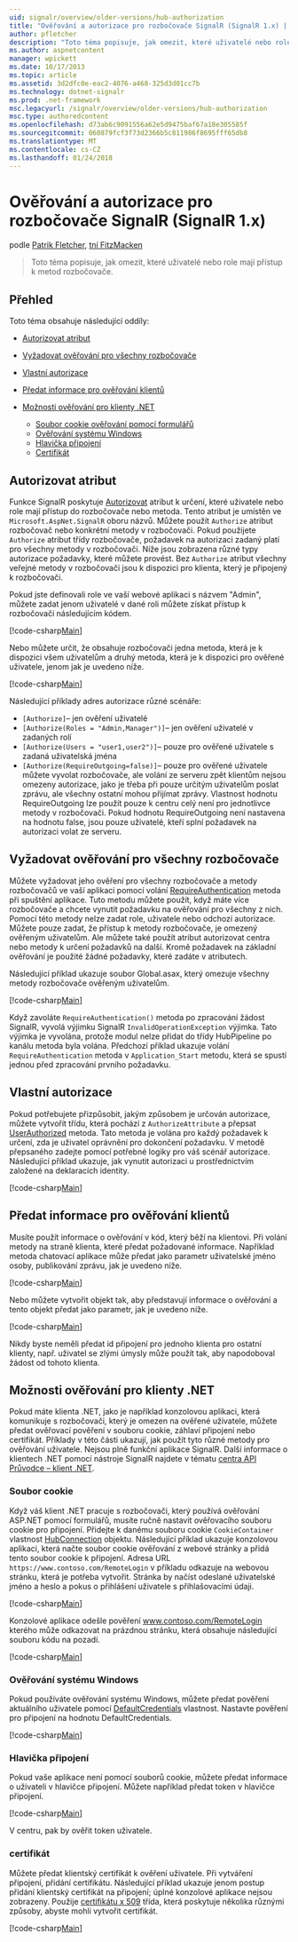 ```yaml
---
uid: signalr/overview/older-versions/hub-authorization
title: "Ověřování a autorizace pro rozbočovače SignalR (SignalR 1.x) | Microsoft Docs"
author: pfletcher
description: "Toto téma popisuje, jak omezit, které uživatelé nebo role mají přístup k metod rozbočovače."
ms.author: aspnetcontent
manager: wpickett
ms.date: 10/17/2013
ms.topic: article
ms.assetid: 3d2dfc0e-eac2-4076-a468-325d3d01cc7b
ms.technology: dotnet-signalr
ms.prod: .net-framework
msc.legacyurl: /signalr/overview/older-versions/hub-authorization
msc.type: authoredcontent
ms.openlocfilehash: d73ab6c9091556a62e5d9475baf67a18e305585f
ms.sourcegitcommit: 060879fcf3f73d2366b5c811986f8695fff65db8
ms.translationtype: MT
ms.contentlocale: cs-CZ
ms.lasthandoff: 01/24/2018
---
```

<a name="authentication-and-authorization-for-signalr-hubs-signalr-1x"></a>Ověřování a autorizace pro rozbočovače SignalR (SignalR 1.x)
====================
podle [Patrik Fletcher](https://github.com/pfletcher), [tní FitzMacken](https://github.com/tfitzmac)

> Toto téma popisuje, jak omezit, které uživatelé nebo role mají přístup k metod rozbočovače.


## <a name="overview"></a>Přehled

Toto téma obsahuje následující oddíly:

- [Autorizovat atribut](#authorizeattribute)
- [Vyžadovat ověřování pro všechny rozbočovače](#requireauth)
- [Vlastní autorizace](#custom)
- [Předat informace pro ověřování klientů](#passauth)
- [Možnosti ověřování pro klienty .NET](#authoptions)

    - [Soubor cookie ověřování pomocí formulářů](#cookie)
    - [Ověřování systému Windows](#windows)
    - [Hlavička připojení](#header)
    - [Certifikát](#certificate)

<a id="authorizeattribute"></a>

## <a name="authorize-attribute"></a>Autorizovat atribut

Funkce SignalR poskytuje [Autorizovat](https://msdn.microsoft.com/library/microsoft.aspnet.signalr.authorizeattribute(v=vs.111).aspx) atribut k určení, které uživatele nebo role mají přístup do rozbočovače nebo metoda. Tento atribut je umístěn ve `Microsoft.AspNet.SignalR` oboru názvů. Můžete použít `Authorize` atribut rozbočovač nebo konkrétní metody v rozbočovači. Pokud použijete `Authorize` atribut třídy rozbočovače, požadavek na autorizaci zadaný platí pro všechny metody v rozbočovači. Níže jsou zobrazena různé typy autorizace požadavky, které můžete provést. Bez `Authorize` atribut všechny veřejné metody v rozbočovači jsou k dispozici pro klienta, který je připojený k rozbočovači.

Pokud jste definovali role ve vaší webové aplikaci s názvem "Admin", můžete zadat jenom uživatelé v dané roli můžete získat přístup k rozbočovači následujícím kódem.

[!code-csharp[Main](hub-authorization/samples/sample1.cs)]

Nebo můžete určit, že obsahuje rozbočovači jedna metoda, která je k dispozici všem uživatelům a druhý metoda, která je k dispozici pro ověřené uživatele, jenom jak je uvedeno níže.

[!code-csharp[Main](hub-authorization/samples/sample2.cs)]

Následující příklady adres autorizace různé scénáře:

- `[Authorize]`– jen ověření uživatelé
- `[Authorize(Roles = "Admin,Manager")]`– jen ověření uživatelé v zadaných rolí
- `[Authorize(Users = "user1,user2")]`– pouze pro ověřené uživatele s zadaná uživatelská jména
- `[Authorize(RequireOutgoing=false)]`– pouze pro ověřené uživatele můžete vyvolat rozbočovače, ale volání ze serveru zpět klientům nejsou omezeny autorizace, jako je třeba při pouze určitým uživatelům poslat zprávu, ale všechny ostatní mohou přijímat zprávy. Vlastnost hodnotu RequireOutgoing lze použít pouze k centru celý není pro jednotlivce metody v rozbočovači. Pokud hodnotu RequireOutgoing není nastavena na hodnotu false, jsou pouze uživatelé, kteří splní požadavek na autorizaci volat ze serveru.

<a id="requireauth"></a>

## <a name="require-authentication-for-all-hubs"></a>Vyžadovat ověřování pro všechny rozbočovače

Můžete vyžadovat jeho ověření pro všechny rozbočovače a metody rozbočovačů ve vaší aplikaci pomocí volání [RequireAuthentication](https://msdn.microsoft.com/library/microsoft.aspnet.signalr.hubpipelineextensions.requireauthentication(v=vs.111).aspx) metoda při spuštění aplikace. Tuto metodu můžete použít, když máte více rozbočovače a chcete vynutit požadavku na ověřování pro všechny z nich. Pomocí této metody nelze zadat role, uživatele nebo odchozí autorizace. Můžete pouze zadat, že přístup k metody rozbočovače, je omezený ověřeným uživatelům. Ale můžete také použít atribut autorizovat centra nebo metody k určení požadavků na další. Kromě požadavek na základní ověřování je použité žádné požadavky, které zadáte v atributech.

Následující příklad ukazuje soubor Global.asax, který omezuje všechny metody rozbočovače ověřeným uživatelům.

[!code-csharp[Main](hub-authorization/samples/sample3.cs)]

Když zavoláte `RequireAuthentication()` metoda po zpracování žádost SignalR, vyvolá výjimku SignalR `InvalidOperationException` výjimka. Tato výjimka je vyvolána, protože modul nelze přidat do třídy HubPipeline po kanálu metoda byla volána. Předchozí příklad ukazuje volání `RequireAuthentication` metoda v `Application_Start` metodu, která se spustí jednou před zpracování prvního požadavku.

<a id="custom"></a>

## <a name="customized-authorization"></a>Vlastní autorizace

Pokud potřebujete přizpůsobit, jakým způsobem je určován autorizace, můžete vytvořit třídu, která pochází z `AuthorizeAttribute` a přepsat [UserAuthorized](https://msdn.microsoft.com/library/microsoft.aspnet.signalr.authorizeattribute.userauthorized(v=vs.111).aspx) metoda. Tato metoda je volána pro každý požadavek k určení, zda je uživatel oprávnění pro dokončení požadavku. V metodě přepsaného zadejte pomocí potřebné logiky pro váš scénář autorizace. Následující příklad ukazuje, jak vynutit autorizaci u prostřednictvím založené na deklaracích identity.

[!code-csharp[Main](hub-authorization/samples/sample4.cs)]

<a id="passauth"></a>

## <a name="pass-authentication-information-to-clients"></a>Předat informace pro ověřování klientů

Musíte použít informace o ověřování v kód, který běží na klientovi. Při volání metody na straně klienta, které předat požadované informace. Například metoda chatovací aplikace může předat jako parametr uživatelské jméno osoby, publikování zprávu, jak je uvedeno níže.

[!code-csharp[Main](hub-authorization/samples/sample5.cs)]

Nebo můžete vytvořit objekt tak, aby představují informace o ověřování a tento objekt předat jako parametr, jak je uvedeno níže.

[!code-csharp[Main](hub-authorization/samples/sample6.cs)]

Nikdy byste neměli předat id připojení pro jednoho klienta pro ostatní klienty, např. uživatel se zlými úmysly může použít tak, aby napodoboval žádost od tohoto klienta.

<a id="authoptions"></a>

## <a name="authentication-options-for-net-clients"></a>Možnosti ověřování pro klienty .NET

Pokud máte klienta .NET, jako je například konzolovou aplikaci, která komunikuje s rozbočovači, který je omezen na ověřené uživatele, můžete předat ověřovací pověření v souboru cookie, záhlaví připojení nebo certifikát. Příklady v této části ukazují, jak použít tyto různé metody pro ověřování uživatele. Nejsou plně funkční aplikace SignalR. Další informace o klientech .NET pomocí nástroje SignalR najdete v tématu [centra API Průvodce – klient .NET](../guide-to-the-api/hubs-api-guide-net-client.md).

<a id="cookie"></a>

### <a name="cookie"></a>Soubor cookie

Když váš klient .NET pracuje s rozbočovači, který používá ověřování ASP.NET pomocí formulářů, musíte ručně nastavit ověřovacího souboru cookie pro připojení. Přidejte k danému souboru cookie `CookieContainer` vlastnost [HubConnection](https://msdn.microsoft.com/library/microsoft.aspnet.signalr.client.hubs.hubconnection(v=vs.111).aspx) objektu. Následující příklad ukazuje konzolovou aplikaci, která načte soubor cookie ověřování z webové stránky a přidá tento soubor cookie k připojení. Adresa URL `https://www.contoso.com/RemoteLogin` v příkladu odkazuje na webovou stránku, která je potřeba vytvořit. Stránka by načíst odeslané uživatelské jméno a heslo a pokus o přihlášení uživatele s přihlašovacími údaji.

[!code-csharp[Main](hub-authorization/samples/sample7.cs)]

Konzolové aplikace odešle pověření www.contoso.com/RemoteLogin kterého může odkazovat na prázdnou stránku, která obsahuje následující souboru kódu na pozadí.

[!code-csharp[Main](hub-authorization/samples/sample8.cs)]

<a id="windows"></a>

### <a name="windows-authentication"></a>Ověřování systému Windows

Pokud používáte ověřování systému Windows, můžete předat pověření aktuálního uživatele pomocí [DefaultCredentials](https://msdn.microsoft.com/library/system.net.credentialcache.defaultcredentials.aspx) vlastnost. Nastavte pověření pro připojení na hodnotu DefaultCredentials.

[!code-csharp[Main](hub-authorization/samples/sample9.cs?highlight=6)]

<a id="header"></a>

### <a name="connection-header"></a>Hlavička připojení

Pokud vaše aplikace není pomocí souborů cookie, můžete předat informace o uživateli v hlavičce připojení. Můžete například předat token v hlavičce připojení.

[!code-csharp[Main](hub-authorization/samples/sample10.cs?highlight=6)]

V centru, pak by ověřit token uživatele.

<a id="certificate"></a>

### <a name="certificate"></a>certifikát

Můžete předat klientský certifikát k ověření uživatele. Při vytváření připojení, přidání certifikátu. Následující příklad ukazuje jenom postup přidání klientský certifikát na připojení; úplné konzolové aplikace nejsou zobrazeny. Použije [certifikátu x 509](https://msdn.microsoft.com/library/system.security.cryptography.x509certificates.x509certificate.aspx) třída, která poskytuje několika různými způsoby, abyste mohli vytvořit certifikát.

[!code-csharp[Main](hub-authorization/samples/sample11.cs?highlight=6)]
